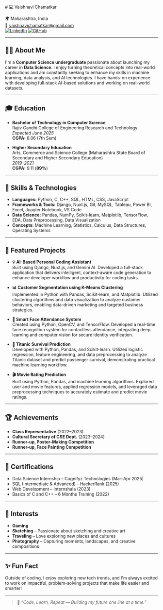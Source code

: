 

<!---
VAISHNAVICHAMATKAR/VAISHNAVICHAMATKAR is a ✨ special ✨ repository because its `README.md` (this file) appears on your GitHub profile.
You can click the Preview link to take a look at your changes.
---># 💻 Vaishnavi Chamatkar

🌍 Maharashtra, India  
📧 vaishnavichamatkar@gmail.com  
[![LinkedIn](https://img.shields.io/badge/LinkedIn-blue?logo=linkedin&logoColor=white)](https://www.linkedin.com/in/vaishnavi-chamatkar-b23176296)
[![GitHub](https://img.shields.io/badge/GitHub-181717?logo=github&logoColor=white)](https://github.com/VAISHNAVICHAMATKAR)

---

## 👩‍💻 About Me

I'm a **Computer Science undergraduate** passionate about launching my career in **Data Science**. I enjoy turning theoretical concepts into real-world applications and am constantly seeking to enhance my skills in machine learning, data analysis, and AI technologies. I have hands-on experience with developing full-stack AI-based solutions and working on real-world datasets.

---

## 🎓 Education

- **Bachelor of Technology in Computer Science**  
  Rajiv Gandhi College of Engineering Research and Technology  
  _Expected June 2025_  
  **CGPA:** 8.06 (7th Sem)

- **Higher Secondary Education**  
  Arts, Commerce and Science College (Maharashtra State Board of Secondary and Higher Secondary Education)  
  _2019–2021_  
  **CGPA:** 9.11 (**89%**)

---

## 🚀 Skills & Technologies

- **Languages:** Python, C, C++, SQL, HTML, CSS, JavaScript  
- **Frameworks & Tools:** Django, Nuxt.js, Git, MySQL, Tableau, Power BI, Excel, Jupyter Notebook, VS Code  
- **Data Science:** Pandas, NumPy, Scikit-learn, Matplotlib, TensorFlow, EDA, Data Preprocessing, Data Visualization  
- **Concepts:** Machine Learning, Statistics, Calculus, Data Structures, Operating Systems

---

## 🌟 Featured Projects

- **💡 AI-Based Personal Coding Assistant**  
  Built using Django, Nuxt.js, and Gemini AI. Developed a full-stack application that delivers intelligent, context-aware code generation to enhance developer workflow and productivity for coding tasks.

- **📊 Customer Segmentation using K-Means Clustering**  
  Implemented in Python with Pandas, Scikit-learn, and Matplotlib. Utilized clustering algorithms and data visualization to analyze customer behaviors, enabling data-driven marketing and targeted business strategies.

- **🎯 Smart Face Attendance System**  
  Created using Python, OpenCV, and TensorFlow. Developed a real-time face recognition system for contactless attendance, integrating deep learning and computer vision for secure identity verification.

- **🚢 Titanic Survival Prediction**  
  Developed with Python, Pandas, and Scikit-learn. Utilized logistic regression, feature engineering, and data preprocessing to analyze Titanic dataset and predict passenger survival, demonstrating practical machine learning workflow.

- **🎬 Movie Rating Prediction**  
  Built using Python, Pandas, and machine learning algorithms. Explored user and movie features, applied regression models, and leveraged data preprocessing techniques to accurately estimate and predict movie ratings.

---

## 🏆 Achievements

- **Class Representative** (2022–2023)
- **Cultural Secretary of CSE Dept.** (2023–2024)
- **Runner-up, Poster-Making Competition**
- **Runner-up, Face Painting Competition**

---

## 📜 Certifications

- Data Science Internship – Cognifyz Technologies (Mar–Apr 2025)
- SQL (Intermediate & Advanced) – HackerRank (2025)
- Web Development – Internshala (2023)
- Basics of C and C++ – 6 Months Training (2022)

---

## 🎯 Interests

- **Gaming**
- **Sketching** – Passionate about sketching and creative art
- **Traveling** – Love exploring new places and cultures
- **Photography** – Capturing moments, landscapes, and creative compositions

---

## ✨ Fun Fact

Outside of coding, I enjoy exploring new tech trends, and I'm always excited to work on impactful, problem-solving projects that make life easier and smarter!

---

> 📌 *“Code, Learn, Repeat — Building my future one line at a time.”*
